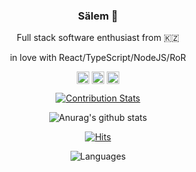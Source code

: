 <span align="center">

### Sälem 👋

Full stack software enthusiast from 🇰🇿

in love with React/TypeScript/NodeJS/RoR

<a href="https://github.com/murattishkul" target="blank"><img align="center" src="https://cdn.jsdelivr.net/npm/simple-icons@3.0.1/icons/dev-dot-to.svg" alt="murat" height="20" width="20" /></a>
<a href="https://twitter.com/Murat63049789" target="blank"><img align="center" src="https://cdn.jsdelivr.net/npm/simple-icons@3.0.1/icons/twitter.svg" alt="murat" height="20" width="20" /></a>
<a href="https://www.linkedin.com/in/murattishkul/" target="blank"><img align="center" src="https://cdn.jsdelivr.net/npm/simple-icons@3.0.1/icons/linkedin.svg" alt="https://www.linkedin.com/in/murattishkul/" height="20" width="20" /></a>
  
[![Contribution Stats](https://github-contribution-stats.vercel.app/api/?username=murattishkul)](https://github.com/LordDashMe/github-contribution-stats/)

![Anurag's github stats](https://github-readme-stats.vercel.app/api?username=murattishkul&count_private=true&show_icons=true&theme=radical)


[![Hits](https://hits.seeyoufarm.com/api/count/incr/badge.svg?url=https%3A%2F%2Fgithub.com%2Fmurattishkul&count_bg=%2379C83D&title_bg=%23555555&icon=&icon_color=%23E7E7E7&title=today%2Ftotal+visitors+since+January+1st%2C+2021&edge_flat=false)](https://hits.seeyoufarm.com)
  
![Languages](https://github-readme-stats.vercel.app/api/top-langs/?username=murattishkul&locale=fr&icon_color=000000&title_color=000000&text_color=bcbcbc&bg_color=474747&layout=compact)

</span>

<!--
**murattishkul/murattishkul** is a ✨ _special_ ✨ repository because its `README.md` (this file) appears on your GitHub profile.

Here are some ideas to get you started:

- 🔭 I’m currently working on ...
- 🌱 I’m currently learning ...
- 👯 I’m looking to collaborate on ...
- 🤔 I’m looking for help with ...
- 💬 Ask me about ...
- 📫 How to reach me: ...
- 😄 Pronouns: ...
- ⚡ Fun fact: ...
-->
